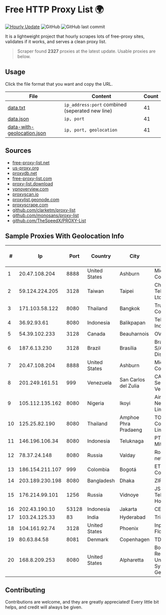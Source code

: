 
# Free HTTP Proxy List 🌍

[![Hourly Update](https://github.com/mertguvencli/http-proxy-list/actions/workflows/main.yml/badge.svg?branch=main)](https://github.com/mertguvencli/http-proxy-list/actions/workflows/main.yml)
![GitHub](https://img.shields.io/github/license/mertguvencli/http-proxy-list)
![GitHub last commit](https://img.shields.io/github/last-commit/mertguvencli/http-proxy-list)

It is a lightweight project that hourly scrapes lots of free-proxy sites, validates if it works, and serves a clean proxy list.


> Scraper found **2327** proxies at the latest update. Usable proxies are below.

## Usage

Click the file format that you want and copy the URL.


|File|Content|Count|
|----|-------|-----|
|[data.txt](https://raw.githubusercontent.com/mertguvencli/http-proxy-list/main/proxy-list/data.txt)|`ip_address:port` combined (seperated new line)|41|
|[data.json](https://raw.githubusercontent.com/mertguvencli/http-proxy-list/main/proxy-list/data.json)|`ip, port`|41|
|[data-with-geolocation.json](https://raw.githubusercontent.com/mertguvencli/http-proxy-list/main/proxy-list/data-with-geolocation.json)|`ip, port, geolocation`|41|

## Sources

* [free-proxy-list.net](https://free-proxy-list.net)
* [us-proxy.org](https://www.us-proxy.org)
* [proxydb.net](http://proxydb.net)
* [free-proxy-list.com](https://free-proxy-list.com/?page=&port=&type%5B%5D=http&type%5B%5D=https&up_time=0&search=Search)
* [proxy-list.download](https://www.proxy-list.download/HTTP)
* [vpnoverview.com](https://vpnoverview.com/privacy/anonymous-browsing/free-proxy-servers)
* [proxyscan.io](https://www.proxyscan.io)
* [proxylist.geonode.com](https://proxylist.geonode.com/api/proxy-list?limit=300&page=1&sort_by=lastChecked&sort_type=desc&protocols=http,https)
* [proxyscrape.com](https://api.proxyscrape.com/v2/?request=displayproxies&protocol=http&timeout=10000&country=all&ssl=all&anonymity=all)
* [github.com/clarketm/proxy-list](https://raw.githubusercontent.com/clarketm/proxy-list/master/proxy-list-raw.txt)
* [github.com/monosans/proxy-list](https://raw.githubusercontent.com/monosans/proxy-list/main/proxies/http.txt)
* [github.com/TheSpeedX/PROXY-List](https://raw.githubusercontent.com/TheSpeedX/PROXY-List/master/http.txt)


## Sample Proxies With Geolocation Info

|#|Ip|Port|Country|City|Internet Service Provider|
|-|--|----|-------|----|-------------------------|
|1|20.47.108.204|8888|United States|Ashburn|Microsoft Corporation|
|2|59.124.224.205|3128|Taiwan|Taipei|Chunghwa Telecom Co., Ltd.|
|3|171.103.58.122|8080|Thailand|Bangkok|True Internet Co., Ltd.|
|4|36.92.93.61|8080|Indonesia|Balikpapan|Telekomunikasi Indonesia|
|5|54.39.102.233|3128|Canada|Beauharnois|OVH SAS|
|6|187.6.13.230|3128|Brazil|Brasília|Brasil Telecom S/A - Filial Distrito Federal|
|7|20.47.108.204|8888|United States|Ashburn|Microsoft Corporation|
|8|201.249.161.51|999|Venezuela|San Carlos del Zulia|CANTV Servicios, Venezuela|
|9|105.112.135.162|8080|Nigeria|Ikoyi|Airtel Networks Limited|
|10|125.25.82.190|8080|Thailand|Amphoe Phra Pradaeng|TOT Public Company Limited|
|11|146.196.106.34|8080|Indonesia|Teluknaga|PT Maxindo Mitra Solusi|
|12|78.37.24.148|8080|Russia|Valday|Rostelecom networks|
|13|186.154.211.107|999|Colombia|Bogotá|ETB - Colombia|
|14|203.189.230.198|8080|Bangladesh|Dhaka|ZIPNET Limited|
|15|176.214.99.101|1256|Russia|Vidnoye|JSC "ER-Telecom Holding"|
|16|202.43.190.10|53128|Indonesia|Jakarta|CEPATNET|
|17|103.24.125.33|83|India|Hyderabad|Tri-Networks|
|18|104.161.92.74|3128|United States|Phoenix|Input Output Flood LLC|
|19|80.63.84.58|8081|Denmark|Copenhagen|TDC A/S|
|20|168.8.209.253|8080|United States|Alpharetta|Board of Regents of the University System of Georgia|



## Contributing

Contributions are welcome, and they are greatly appreciated! Every
little bit helps, and credit will always be given.

